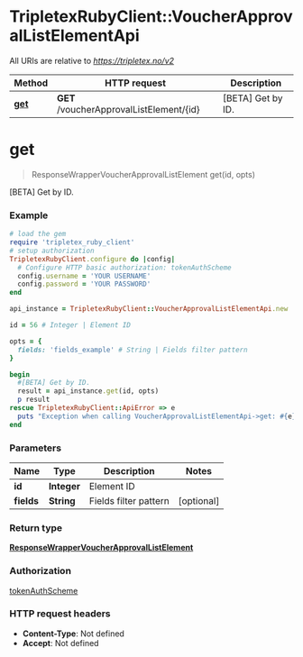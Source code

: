 # TripletexRubyClient::VoucherApprovalListElementApi

All URIs are relative to *https://tripletex.no/v2*

Method | HTTP request | Description
------------- | ------------- | -------------
[**get**](VoucherApprovalListElementApi.md#get) | **GET** /voucherApprovalListElement/{id} | [BETA] Get by ID.


# **get**
> ResponseWrapperVoucherApprovalListElement get(id, opts)

[BETA] Get by ID.



### Example
```ruby
# load the gem
require 'tripletex_ruby_client'
# setup authorization
TripletexRubyClient.configure do |config|
  # Configure HTTP basic authorization: tokenAuthScheme
  config.username = 'YOUR USERNAME'
  config.password = 'YOUR PASSWORD'
end

api_instance = TripletexRubyClient::VoucherApprovalListElementApi.new

id = 56 # Integer | Element ID

opts = { 
  fields: 'fields_example' # String | Fields filter pattern
}

begin
  #[BETA] Get by ID.
  result = api_instance.get(id, opts)
  p result
rescue TripletexRubyClient::ApiError => e
  puts "Exception when calling VoucherApprovalListElementApi->get: #{e}"
end
```

### Parameters

Name | Type | Description  | Notes
------------- | ------------- | ------------- | -------------
 **id** | **Integer**| Element ID | 
 **fields** | **String**| Fields filter pattern | [optional] 

### Return type

[**ResponseWrapperVoucherApprovalListElement**](ResponseWrapperVoucherApprovalListElement.md)

### Authorization

[tokenAuthScheme](../README.md#tokenAuthScheme)

### HTTP request headers

 - **Content-Type**: Not defined
 - **Accept**: Not defined




